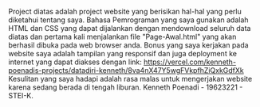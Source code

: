 Project diatas adalah project website yang berisikan hal-hal yang perlu diketahui tentang saya. Bahasa Pemrograman yang saya gunakan adalah HTML dan CSS yang dapat dijalankan dengan mendownload seluruh data diatas dan pertama kali menjalankan file "Page-Awal.html" yang akan berhasil dibuka pada web browser anda. Bonus yang saya kerjakan pada website saya adalah tampilan yang responsif dan juga deployment ke internet yang dapat diakses dengan link: https://vercel.com/kenneth-poenadis-projects/datadiri-kenneth/8va4nX47Y5wgFVkpfhZiQxkGdfXk Kesulitan yang saya hadapi adalah rasa malas untuk mengerjakan website karena sedang berada di tengah liburan. Kenneth Poenadi - 19623221 - STEI-K.
